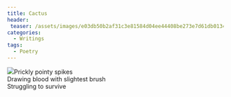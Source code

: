 ```yaml
---
title: Cactus
header:
 teaser: /assets/images/e03db50b2af31c3e81584d04ee44408be273e7d61db0134990f8_640_cactus.jpg
categories:
  - Writings
tags:
  - Poetry
---
```

<img src="https://douglangille.github.io/assets/images/e03db50b2af31c3e81584d04ee44408be273e7d61db0134990f8_640_cactus.jpg">Prickly pointy spikes  
 Drawing blood with slightest brush  
 Struggling to survive